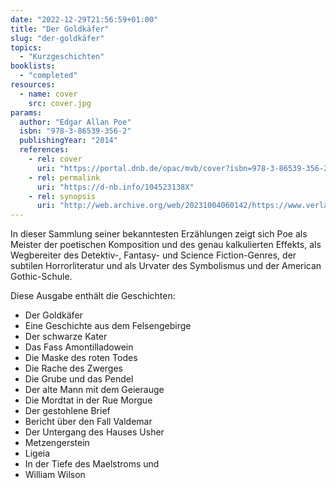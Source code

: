 ```yaml
---
date: "2022-12-29T21:56:59+01:00"
title: "Der Goldkäfer"
slug: "der-goldkäfer"
topics:
  - "Kurzgeschichten"
booklists:
  - "completed"
resources:
  - name: cover
    src: cover.jpg
params:
  author: "Edgar Allan Poe"
  isbn: "978-3-86539-356-2"
  publishingYear: "2014"
  references:
    - rel: cover
      uri: "https://portal.dnb.de/opac/mvb/cover?isbn=978-3-86539-356-2"
    - rel: permalink
      uri: "https://d-nb.info/104523138X"
    - rel: synopsis
      uri: "http://web.archive.org/web/20231004060142/https://www.verlagshaus-roemerweg.de/Marix_Verlag/Edgar_Allan_Poe-Der_Goldkaefer-EAN:9783865393562.html"
---
```

In dieser Sammlung seiner bekanntesten Erzählungen zeigt sich Poe als Meister 
der poetischen Komposition und des genau kalkulierten Effekts, als Wegbereiter 
des Detektiv-, Fantasy- und Science Fiction-Genres, der subtilen Horrorliteratur 
und als Urvater des Symbolismus und der American Gothic-Schule.

Diese Ausgabe enthält die Geschichten:

* Der Goldkäfer
* Eine Geschichte aus dem Felsengebirge
* Der schwarze Kater
* Das Fass Amontilladowein
* Die Maske des roten Todes
* Die Rache des Zwerges
* Die Grube und das Pendel
* Der alte Mann mit dem Geierauge
* Die Mordtat in der Rue Morgue
* Der gestohlene Brief
* Bericht über den Fall Valdemar
* Der Untergang des Hauses Usher
* Metzengerstein
* Ligeia
* In der Tiefe des Maelstroms und 
* William Wilson